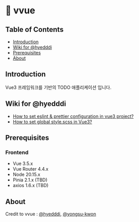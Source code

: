 # 📄 vvue

## Table of Contents

- [Introduction](#introduction)
- [Wiki for @hyedddi](#wiki-for-hyedddi)
- [Prerequisites](#prerequisites)
- [About](#about)

## Introduction

Vue3 프레임워크를 기반의 TODO 애플리케이션 입니다.

## Wiki for @hyedddi

- [How to set eslint & prettier configuration in vue3 project?](https://github.com/hyedddi/vvvue/wiki/How-to-set-global-style.scss-in-Vue3-%3F)
- [How to set global style.scss in Vue3?](https://github.com/hyedddi/vvvue/wiki/How-to-set-eslint-&-prettier-configuration-in-vue3-project%3F)


## Prerequisites

### Frontend
- Vue 3.5.x
- Vue Router 4.4.x
- Node 20.15.x
- Pinia 2.1.x (TBD)
- axios 1.6.x (TBD)

## About
Credit to vvue : [@hyedddi](https://www.github.com/hyedddi), [@yongsu-kwon](https://www.github.com/yongsu-kwon)
